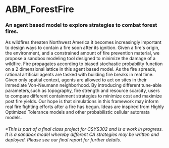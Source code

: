# ABM_ForestFire
### An agent based model to explore strategies to combat forest fires.

  As wildfires threaten Northwest America it becomes increasingly important to design ways to contain a fire soon after its ignition. Given a fire's origin, the environment, and a constrained amount of fire prevention material, we propose a sandbox modeling tool designed to minimize the damage of a wildfire. Fire propagates according to biased stochastic probability function on a 2 dimensional lattice in this agent based model. As the fire spreads, rational artificial agents are tasked with building fire breaks in real time. Given only spatial context, agents are allowed to act on sites in their immediate Von-Neumann neighborhood. By introducing different tune-able parameters,such as topography, fire strength and resource scarcity, users to compare different containment strategies to minimize cost and maximize post fire yields. Our hope is that simulations in this framework may inform real fire fighting efforts after a fire has begun. Ideas are inspired from Highly Optimized Tolerance models and other probabilistic cellular automata models.

###### *This is part of a final class project for CSYS302 and is a work in progress. It is a sandbox model whereby different CA strategies may be written and deployed. Please see our final report for further details.
